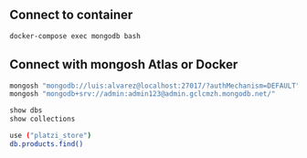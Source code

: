 ## Connect to container

```sh
docker-compose exec mongodb bash
```

## Connect with mongosh Atlas or Docker

```sh
mongosh "mongodb://luis:alvarez@localhost:27017/?authMechanism=DEFAULT"
mongosh "mongodb+srv://admin:admin123@admin.gclcmzh.mongodb.net/"
```

```sh
show dbs
show collections
```

```sh
use ("platzi_store")
db.products.find()    
```